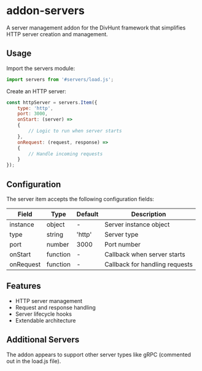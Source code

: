 # addon-servers

A server management addon for the DivHunt framework that simplifies HTTP server creation and management.

## Usage

Import the servers module:

```javascript
import servers from '#servers/load.js';
```

Create an HTTP server:

```javascript
const httpServer = servers.Item({
    type: 'http',
    port: 3000,
    onStart: (server) => 
    {
        // Logic to run when server starts
    },
    onRequest: (request, response) => 
    {
        // Handle incoming requests
    }
});
```

## Configuration

The server item accepts the following configuration fields:

| Field | Type | Default | Description |
|-------|------|---------|-------------|
| instance | object | - | Server instance object |
| type | string | 'http' | Server type |
| port | number | 3000 | Port number |
| onStart | function | - | Callback when server starts |
| onRequest | function | - | Callback for handling requests |

## Features

- HTTP server management
- Request and response handling
- Server lifecycle hooks
- Extendable architecture

## Additional Servers

The addon appears to support other server types like gRPC (commented out in the load.js file).